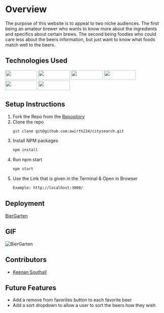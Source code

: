 # Overview
The purpose of this website is to appeal to two niche audiences. The first being an amateur brewer who wants to know more about the ingredients and specifics about certain brews. The second being foodies who could care less about the beers information, but just want to know what foods match well to the beers.

## Technologies Used
<div>
  <img src="https://img.shields.io/badge/-react-333333?logo=react&style=for-the-badge" width="100" height="30"/>
  <img src="https://img.shields.io/badge/-react%20router-f44250?logo=react%20router&logoColor=white&style=for-the-badge" width="100" height="30"/>
  <img src="https://img.shields.io/badge/-cypress-007780?logo=cypress&logoColor=white&style=for-the-badge" width="100" height="30"/>
  <img src="https://img.shields.io/badge/-CSS3-315780?logo=css3&style=for-the-badge" width="100" height="30"/>
  <img src="https://img.shields.io/badge/-npm-c12127?logo=npm&logoColor=white&style=for-the-badge" width="100"  height="30"/>
  <img src="https://img.shields.io/badge/JavaScript-323330?style=for-the-badge&logo=javascript&logoColor=F7DF1E" width="100" height="30" />
</div>

## Setup Instructions
1. Fork the Repo from the [Repository](https://github.com/keenans1/biergarten)
2. Clone the repo
   ```sh
   git clone git@github.com:awirth224/citysearch.git
   ```
3. Install NPM packages
   ```sh
   npm install
   ```
4. Run npm start
   ```sh
   npm start
   ```
5. Use the Link that is given in the Terminal & Open in Browser
   ```sh
   Example: http://localhost:3000/
   ```

## Deployment
[BierGarten](linkhere)

## GIF
![BierGarten](https://media.giphy.com/media/v1.Y2lkPTc5MGI3NjExYTc3ODhkN2JmZDRlZGQ2YjdlYzU5YWJjNDIxZGJlOGJjNzk2M2VlMSZjdD1n/23zYz8xQYF9eHnKorU/giphy.gif)

## Contributors
* [Keenan Southall](https://github.com/keenans1)

## Future Features

- Add a remove from favorites button to each favorite beer
- Add a sort dropdown to allow a user to sort the beers how they wish

